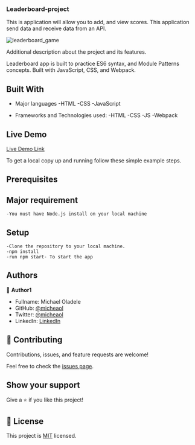 ### Leaderboard-project

This is application will allow you to add, and view scores. This application send data and receive data from an API. 

![leaderboard_game](https://user-images.githubusercontent.com/10332499/142683846-d145922f-b85e-45e6-832b-5d062071a73a.PNG)

Additional description about the project and its features.

Leaderboard app is built to practice ES6 syntax, and Module Patterns concepts. Built with JavaScript, CSS, and Webpack.

## Built With

- Major languages
    -HTML
    -CSS
    -JavaScript
    

- Frameworks and Technologies used:
    -HTML
    -CSS
    -JS
    -Webpack


## Live Demo

[Live Demo Link](https://micheaol-leaderboard-game.netlify.app/)

To get a local copy up and running follow these simple example steps.
                
   
## Prerequisites 

## Major requirement
    -You must have Node.js install on your local machine
    
    
## Setup
    
    -Clone the repository to your local machine.
    -npm install
    -run npm start- To start the app
    


## Authors

👤 **Author1**

- Fullname: Michael Oladele
- GitHub: [@micheaol](https://github.com/micheaol)
- Twitter: [@micheaol](https://twitter.com/micheaol)
- LinkedIn: [LinkedIn](https://linkedin.com/in/micheaol80)


## 🤝 Contributing

Contributions, issues, and feature requests are welcome!

Feel free to check the [issues page](../../issues/).

## Show your support

Give a ⭐️ if you like this project!


## 📝 License

This project is [MIT](./MIT.md) licensed.
